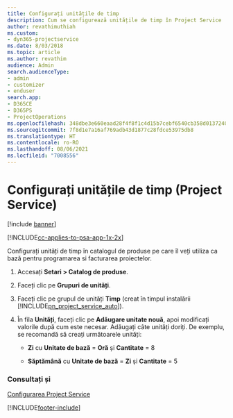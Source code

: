 ```yaml
---
title: Configurați unitățile de timp
description: Cum se configurează unitățile de timp în Project Service
author: revathimuthiah
ms.custom:
- dyn365-projectservice
ms.date: 8/03/2018
ms.topic: article
ms.author: revathim
audience: Admin
search.audienceType:
- admin
- customizer
- enduser
search.app:
- D365CE
- D365PS
- ProjectOperations
ms.openlocfilehash: 348dbe3e660eaad28f4f8f1c4d15b7cebf6540cb358d013724088f099f0b6a95
ms.sourcegitcommit: 7f8d1e7a16af769adb43d1877c28fdce53975db8
ms.translationtype: HT
ms.contentlocale: ro-RO
ms.lasthandoff: 08/06/2021
ms.locfileid: "7008556"
---
```

# <a name="set-up-time-units-project-service"></a>Configurați unitățile de timp (Project Service)

[!include [banner](../includes/psa-now-project-operations.md)]

[!INCLUDE[cc-applies-to-psa-app-1x-2x](../includes/cc-applies-to-psa-app-1x-2x.md)]

Configurați unități de timp în catalogul de produse pe care îl veți utiliza ca bază pentru programarea si facturarea proiectelor.  
  
1. Accesați **Setari > Catalog de produse**.  
  
2. Faceți clic pe **Grupuri de unități**.  
  
3. Faceți clic pe grupul de unități **Timp** (creat în timpul instalării [!INCLUDE[pn_project_service_auto](../includes/pn-project-service-auto.md)]).  
  
4. În fila **Unități**, faceți clic pe **Adăugare unitate nouă**, apoi modificați valorile după cum este necesar. Adăugați câte unități doriți. De exemplu, se recomandă să creați următoarele unități:  
  
   - **Zi** cu **Unitate de bază** = **Oră** și **Cantitate** = 8  
  
   - **Săptămână** cu **Unitate de bază** = **Zi** și **Cantitate** = 5  
  
### <a name="see-also"></a>Consultați și  
 [Configurarea Project Service](../psa/configure.md)


[!INCLUDE[footer-include](../includes/footer-banner.md)]